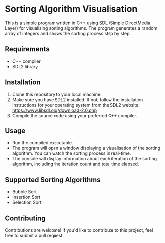 # Sorting Algorithm Visualisation

This is a simple program written in C++ using SDL (Simple DirectMedia Layer) for visualising sorting algorithms. The program generates a random array of integers and shows the sorting process step by step.

## Requirements
- C++ compiler
- SDL2 library

## Installation
1. Clone this repository to your local machine.
2. Make sure you have SDL2 installed. If not, follow the installation instructions for your operating system from the SDL2 website: https://www.libsdl.org/download-2.0.php
3. Compile the source code using your preferred C++ compiler.

## Usage
- Run the compiled executable.
- The program will open a window displaying a visualisation of the sorting algorithm. You can watch the sorting process in real-time.
- The console will display information about each iteration of the sorting algorithm, including the iteration count and total time elapsed.

## Supported Sorting Algorithms
- Bubble Sort
- Insertion Sort
- Selection Sort

## Contributing
Contributions are welcome! If you'd like to contribute to this project, feel free to submit a pull request.
